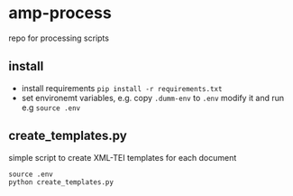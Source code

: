 # amp-process
repo for processing scripts

## install

* install requirements `pip install -r requirements.txt`
* set environemt variables, e.g. copy `.dumm-env` to `.env` modify it and run e.g `source .env`


## create_templates.py

simple script to create XML-TEI templates for each document

```shell
source .env
python create_templates.py